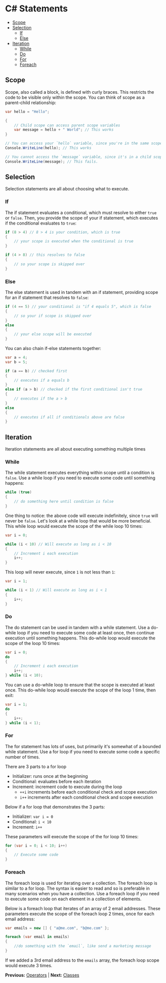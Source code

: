 # C# Statements

* [Scope](#scope)
* [Selection](#selection)
  * [If](#if)
  * [Else](#else)
* [Iteration](#iteration)
  * [While](#while)
  * [Do](#do)
  * [For](#for)
  * [Foreach](#foreach)

## Scope

Scope, also called a block, is defined with curly braces. This restricts the code to be visible only within the scope. You can think of scope as a parent-child relationship:

```cs
var hello = "Hello";

{
    // Child scope can access parent scope variables
    var message = hello + " World"; // This works
}

// You can access your `hello` variable, since you're in the same scope
Console.WriteLine(hello); // This works

// You cannot access the `message` variable, since it's in a child scope
Console.WriteLine(message); // This fails.
```

## Selection

Selection statements are all about choosing what to execute.

### If

The if statement evaluates a conditional, which must resolve to either `true` or `false`. Then, you provide the scope of your if statement, which executes if the conditional evaluates to `true`:

```cs
if (8 > 4) // 8 > 4 is your condition, which is true
{
    // your scope is executed when the conditional is true
}

if (4 > 8) // this resolves to false
{
    // so your scope is skipped over
}
```

### Else

The else statement is used in tandem with an if statement, providing scope for an if statement that resolves to `false`:

```cs
if (4 == 5) // your conditional is "if 4 equals 5", which is false
{
    // so your if scope is skipped over
}
else
{
    // your else scope will be executed
}
```

You can also chain if-else statements together:

```cs
var a = 4;
var b = 5;

if (a == b) // checked first
{
    // executes if a equals b
}
else if (a > b) // checked if the first conditional isn't true
{
    // executes if the a > b
}
else
{
    // executes if all if conditionals above are false
}
```

## Iteration

Iteration statements are all about executing something multiple times

### While

The while statement executes everything within scope until a condition is `false`. Use a while loop if you need to execute some code until something happens:

```cs
while (true)
{
    // do something here until condition is false
}
```

One thing to notice: the above code will execute indefinitely, since `true` will never be `false`. Let's look at a while loop that would be more beneficial. This while loop would execute the scope of the while loop 10 times:

```cs
var i = 0;

while (i < 10) // Will execute as long as i < 10
{
    // Increment i each execution
    i++;
}
```

This loop will never execute, since `1` is not less than `1`:

```cs
var i = 1;

while (i < 1) // Will execute as long as i < 1
{
    i++;
}
```

### Do

The do statement can be used in tandem with a while statement. Use a do-while loop if you need to execute some code at least once, then continue execution until something happens. This do-while loop would execute the scope of the loop 10 times:

```cs
var i = 0;
do
{
    // Increment i each execution
    i++;
} while (i < 10);
```

You can use a do-while loop to ensure that the scope is executed at least once. This do-while loop would execute the scope of the loop 1 time, then exit:

```cs
var i = 1;
do
{
    i++;
} while (i < 1);
```

### For

The for statement has lots of uses, but primarily it's somewhat of a bounded while statement. Use a for loop if you need to execute some code a specific number of times.

There are 3 parts to a for loop

* Initializer: runs once at the beginning
* Conditional: evaluates before each iteration
* Increment: increment code to execute during the loop
  * `++i` increments before each conditional check and scope execution
  * `i++` increments after each conditional check and scope execution

Below if a for loop that demonstrates the 3 parts:

* Initializer: `var i = 0`
* Conditional: `i < 10`
* Increment: `i++`

These parameters will execute the scope of the for loop 10 times:

```cs
for (var i = 0; i < 10; i++)
{
    // Execute some code
}
```

### Foreach

The foreach loop is used for iterating over a collection. The foreach loop is similar to a for loop. The syntax is easier to read and so is preferable in many scenarios when you have a collection. Use a foreach loop if you need to execute some code on each element in a collection of elements.

Below is a foreach loop that iterates of an array of 2 email addresses. These parameters execute the scope of the foreach loop 2 times, once for each email address:

```cs
var emails = new [] { "a@me.com", "b@me.com" };

foreach (var email in emails)
{
    //do something with the `email`, like send a marketing message
}
```

If we added a 3rd email address to the `emails` array, the foreach loop scope would execute 3 times.

**Previous:** [Operators](operators.markdown) |
**Next:** [Classes](classes.markdown)
